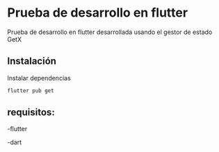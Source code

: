 # Prueba de desarrollo en flutter

Prueba de desarrollo en flutter desarrollada usando el gestor de estado GetX

## Instalación 

Instalar dependencias

```bash
flutter pub get
```

## requisitos:
-flutter

-dart